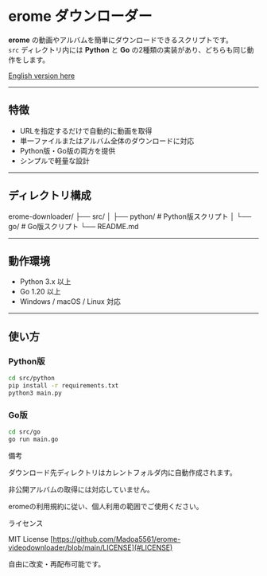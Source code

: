 # erome ダウンローダー

**erome** の動画やアルバムを簡単にダウンロードできるスクリプトです。  
`src` ディレクトリ内には **Python** と **Go** の2種類の実装があり、どちらも同じ動作をします。

[English version here](#english-readme)

---

## 特徴

- URLを指定するだけで自動的に動画を取得  
- 単一ファイルまたはアルバム全体のダウンロードに対応  
- Python版・Go版の両方を提供  
- シンプルで軽量な設計  

---

## ディレクトリ構成

erome-downloader/
├── src/
│ ├── python/ # Python版スクリプト
│ └── go/ # Go版スクリプト
└── README.md


---

## 動作環境

- Python 3.x 以上  
- Go 1.20 以上  
- Windows / macOS / Linux 対応  

---

## 使い方

### Python版

```bash
cd src/python
pip install -r requirements.txt
python3 main.py
```

### Go版
```bash
cd src/go
go run main.go
```

備考

ダウンロード先ディレクトリはカレントフォルダ内に自動作成されます。

非公開アルバムの取得には対応していません。

eromeの利用規約に従い、個人利用の範囲でご使用ください。

ライセンス

MIT License
[https://github.com/Madoa5561/erome-videodownloader/blob/main/LICENSE](#LICENSE)

自由に改変・再配布可能です。



